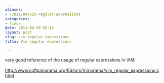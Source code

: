 ```yaml
---
aliases:
- /2011/04/vim-regular-expressions
categories:
- linux
date: 2011-04-29 02:14
layout: post
slug: vim-regular-expressions
title: Vim regular expressions

---
```


<p>
 very good reference of the usage of regular expressions in VIM:
 <br/>
 <br/>
 <a href="http://www.softpanorama.org/Editors/Vimorama/vim_regular_expressions.shtml">
  http://www.softpanorama.org/Editors/Vimorama/vim_regular_expressions.shtml
 </a>
</p>
